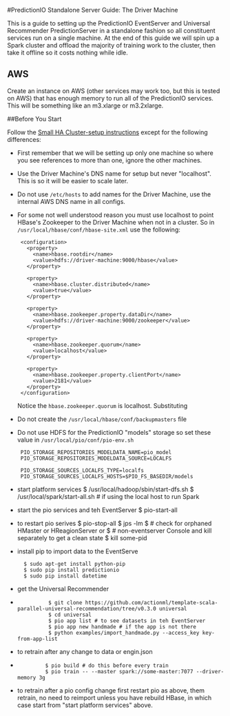 #PredictionIO Standalone Server Guide: The Driver Machine

This is a guide to setting up the PredictionIO EventServer and Universal Recommender PredictionServer in a standalone fashion so all constituent services run on a single machine. At the end of this guide we will spin up a Spark cluster and offload the majority of training work to the cluster, then take it offline so it costs nothing while idle.

## AWS

Create an instance on AWS (other services may work too, but this is tested on AWS) that has enough memory to run all of the PredictionIO services. This will be something like an m3.xlarge or m3.2xlarge. 

##Before You Start

Follow the [Small HA Cluster-setup instructions](small-ha-cluster-setup.md) except for the following differences:

 - First remember that we will be setting up only one machine so where you see references to more than one, ignore the other machines.
 - Use the Driver Machine's DNS name for setup but never "localhost". This is so it will be easier to scale later. 
 - Do not use `/etc/hosts` to add names for the Driver Machine, use the internal AWS DNS name in all configs. 
 - For some not well understood reason you must use localhost to point HBase's Zookeeper to the Driver Machine when not in a cluster. So in `/usr/local/hbase/conf/hbase-site.xml` use the following: 

		<configuration>
		  <property>
		    <name>hbase.rootdir</name>
		    <value>hdfs://driver-machine:9000/hbase</value>
		  </property>
		
		  <property>
		    <name>hbase.cluster.distributed</name>
		    <value>true</value>
		  </property>
		
		  <property>
		    <name>hbase.zookeeper.property.dataDir</name>
		    <value>hdfs://driver-machine:9000/zookeeper</value>
		  </property>
		
		  <property>
		    <name>hbase.zookeeper.quorum</name>
		    <value>localhost</value>
		  </property>
		
		  <property>
		    <name>hbase.zookeeper.property.clientPort</name>
		    <value>2181</value>
		  </property>
		</configuration>
		
	Notice the `hbase.zookeeper.quorum` is localhost. Substituting 
	
 - Do not create the `/usr/local/hbase/conf/backupmasters` file
 
 - Do not use HDFS for the PredictionIO "models" storage so set these value in `/usr/local/pio/conf/pio-env.sh`
 
 		PIO_STORAGE_REPOSITORIES_MODELDATA_NAME=pio_model
		PIO_STORAGE_REPOSITORIES_MODELDATA_SOURCE=LOCALFS
		
		PIO_STORAGE_SOURCES_LOCALFS_TYPE=localfs
		PIO_STORAGE_SOURCES_LOCALFS_HOSTS=$PIO_FS_BASEDIR/models
		
- start platform services
                $ /usr/local/hadoop/sbin/start-dfs.sh
                $ /usr/local/spark/start-all.sh # if using the local host to run Spark

- start the pio services and teh EventServer
                $ pio-start-all

- to restart pio serives
                $ pio-stop-all
                $ jps -lm 
                $ # check for orphaned HMaster or HReagionServer or 
                $ # non-eventserver Console and kill separately to get a clean state
                $ kill some-pid

- install pip to import data to the EventServe

		$ sudo apt-get install python-pip
		$ sudo pip install predictionio
		$ sudo pip install datetime
		
- get the Universal Recommender
- 
                $ git clone https://github.com/actionml/template-scala-parallel-universal-recommendation/tree/v0.3.0 universal
                $ cd universal
                $ pio app list # to see datasets in teh EventServer
                $ pio app new handmade # if the app is not there
                $ python examples/import_handmade.py --access_key key-from-app-list

 - to retrain after any change to data or engin.json
 - 
                $ pio build # do this before every train
                $ pio train -- --master spark://some-master:7077 --driver-memory 3g

 - to retrain after a pio config change first restart pio as above, them retrain, no need to reimport unless you have rebuild HBase, in which case start from "start platform services" above.

